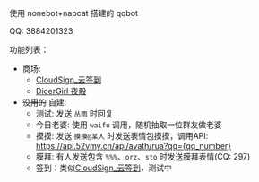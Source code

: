 使用 nonebot+napcat 搭建的 qqbot

QQ: 3884201323

功能列表：
- 商场: 
  -  [CloudSign_云签到](https://github.com/Monarchdos/nonebot_plugin_cloudsign)
  -  [DicerGirl 夜骰](https://github.com/noctisynth/dicer)
- ~~没用的~~ 自建:
  - 测试: 发送 `丛雨` 时回复
  - 今日老婆: 使用 `waifu` 调用，随机抽取一位群友做老婆
  - 摸摸: 发送 `摸摸@某人` 时发送表情包摸摸，调用API: https://api.52vmy.cn/api/avath/rua?qq={qq_number}
  - 膜拜: 有人发送包含 `%%%`、`orz`、`sto` 时发送膜拜表情(CQ: 297)
  - 签到：类似[CloudSign_云签到](https://github.com/Monarchdos/nonebot_plugin_cloudsign)，测试中
